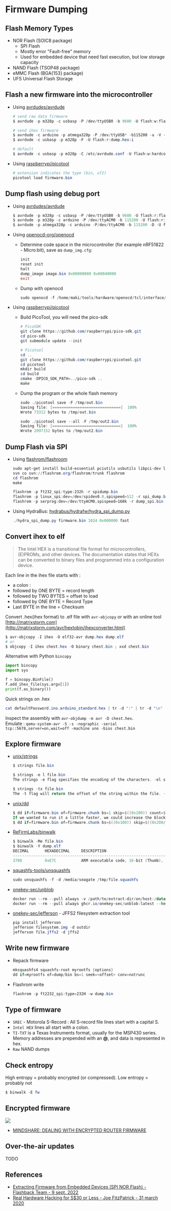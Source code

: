 # Firmware Dumping

## Flash Memory Types

* NOR Flash (SOIC8 package)
    * SPI Flash
    * Mostly error "Fault-free" memory
    * Used for embedded device that need fast execution, but low storage capacity
* NAND Flash (TSOP48 package)
* eMMC Flash (BGA{153} package)
* UFS Universal Flash Storage


## Flash a new firmware into the microcontroller

* Using [avrdudes/avrdude](https://github.com/avrdudes/avrdude)
    ```powershell
    # send raw data firmware
    $ avrdude -p m328p -c usbasp -P /dev/ttyUSB0 -b 9600 -U flash:w:flash_raw.bin

    # send ihex firmware
    $ avrdude -c arduino -p atmega328p -P /dev/ttyUSB* -b115200 -u -V -U flash:w:CHALLENGE.hex
    $ avrdude -c usbasp -p m328p -F -U flash:r:dump.hex:i

    # default
    $ avrdude -c usbasp -p m328p -C /etc/avrdude.conf -U flash:w:hardcodedPassword.ino.arduino_standard.hex
    ```

* Using [raspberrypi/picotool](https://github.com/raspberrypi/picotool)
    ```ps1
    # extension indicates the type (bin, uf2)
    picotool load firmware.bin
    ```


## Dump flash using debug port

* Using [avrdudes/avrdude](https://github.com/avrdudes/avrdude)
    ```powershell
    $ avrdude -p m328p -c usbasp -P /dev/ttyUSB0 -b 9600 -U flash:r:flash_raw.bin:r
    $ avrdude -p m328p -c arduino -P /dev/ttyACM0 -b 115200 -U flash:r:flash_raw.bin:r
    $ avrdude -p atmega328p -c arduino -P/dev/ttyACM0 -b 115200 -D -U flash:r:program.bin:r -F -v 
    ```

* Using [openocd-org/openocd](https://github.com/openocd-org/openocd)
    * Determine code space in the microcontroller (for example nRF51822 - Micro:bit), save as `dump_img.cfg`:
        ```powershell
        init
        reset init
        halt
        dump_image image.bin 0x00000000 0x00040000
        exit
        ```
    * Dump with openocd
        ```powershell
        sudo openocd -f /home/maki/tools/hardware/openocd/tcl/interface/stlink-v2-1.cfg -f /home/maki/tools/hardware/openocd/tcl/target/nrf51.cfg -f dump_fw.cfg
        ```

* Using [raspberrypi/picotool](https://github.com/raspberrypi/picotool)
    * Build PicoTool, you will need the pico-sdk
        ```ps1
        # PicoSDK
        git clone https://github.com/raspberrypi/pico-sdk.git
        cd pico-sdk
        git submodule update --init

        # Picotool
        cd ..
        git clone https://github.com/raspberrypi/picotool.git
        cd picotool
        mkdir build
        cd build
        cmake -DPICO_SDK_PATH=../pico-sdk ..
        make
        ```
    * Dump the program or the whole flash memory
        ```ps1
        sudo ./picotool save -F /tmp/out.bin
        Saving file: [==============================]  100%
        Wrote 73312 bytes to /tmp/out.bin

        sudo ./picotool save --all -F /tmp/out2.bin
        Saving file: [==============================]  100%
        Wrote 2097152 bytes to /tmp/out2.bin
        ```


## Dump Flash via SPI

* Using [flashrom/flashroom](https://github.com/flashrom/flashrom)
    ```ps1
    sudo apt-get install build-essential pciutils usbutils libpci-dev libusb-dev libftdi1 libftdi-dev zlib1g-dev subversion libusb-1.0-0-dev
    svn co svn://flashrom.org/flashrom/trunk flashrom
    cd flashrom
    make

    flashrom -p ft232_spi:type:232h -r spidump.bin
    flashrom -p linux_spi:dev=/dev/spidev0.0,spispeed=512 -r spi_dump.bin
    flashrom -p serprog:dev=/dev/ttyACM0,spispeed=160k -r dump_spi.bin -c "MX25L6406E/MX25L6408E"
    ```

* Using HydraBus: [hydrabus/hydrafw/hydra_spi_dump.py](https://github.com/hydrabus/hydrafw/blob/master/contrib/hydra_spi_dump/hydra_spi_dump.py)
    ```ps1
    ./hydra_spi_dump.py firmware.bin 1024 0x000000 fast
    ```


## Convert ihex to elf

> The Intel HEX is a transitional file format for microcontrollers, (E)PROMs, and other devices. The documentation states that HEXs can be converted to binary files and programmed into a configuration device.

Each line in the ihex file starts with :

* a colon :
* followed by ONE BYTE = record length
* followed by TWO BYTES = offset to load
* followed by ONE BYTE = Record Type
* Last BYTE in the line = Checksum

Convert .hex(ihex format) to .elf file with `avr-objcopy` or with an online tool [http://matrixstorm.com](http://matrixstorm.com/avr/hextobin/ihexconverter.html)

```powershell
$ avr-objcopy -I ihex -O elf32-avr dump.hex dump.elf
# or 
$ objcopy -I ihex chest.hex -O binary chest.bin ; xxd chest.bin
```

Alternative with Python `bincopy`

```python
import bincopy
import sys

f = bincopy.BinFile()
f.add_ihex_file(sys.argv[1])
print(f.as_binary())
```

Quick strings on .hex

```powershell
cat defaultPassword.ino.arduino_standard.hex | tr -d ":" | tr -d "\n" | xxd -r -p  | strings 
```

Inspect the assembly with `avr-objdump -m avr -D chest.hex`.\
Emulate : `qemu-system-avr -S -s -nographic -serial tcp::5678,server=on,wait=off -machine uno -bios chest.bin`


## Explore firmware

* [unix/strings](#)
    ```ps1
    $ strings file.bin

    $ strings -e l file.bin
    The strings -e flag specifies the encoding of the characters. -el specifies little-endian characters 16-bits wide (e.g. UTF-16)

    $ strings -tx file.bin
    The -t flag will return the offset of the string within the file. -tx will return it in hex format, T-to in octal and -td in decimal.
    ```

* [unix/dd](#)
    ```ps1
    $ dd if=firmware.bin of=firmware.chunk bs=1 skip=$((0x200)) count=$((0x400-0x200))
    If we wanted to run it a little faster, we could increase the block size:
    $ dd if=firmware.bin of=firmware.chunk bs=$((0x100)) skip=$((0x200/0x100)) count=$(((0x400-0x200)/0x100))
    ```

* [ReFirmLabs/binwalk](https://github.com/ReFirmLabs/binwalk)
    ```powershell
    $ binwalk -Me file.bin
    $ binwalk -Y dump.elf 
    DECIMAL       HEXADECIMAL     DESCRIPTION
    --------------------------------------------------------------------------------
    3708          0xE7C           ARM executable code, 16-bit (Thumb), little endian, at least 522 valid instructions
    ```

* [squashfs-tools/unsquashfs](#)
    ```powershell
    sudo unsquashfs -f -d /media/seagate /tmp/file.squashfs
    ```

* [onekey-sec/unblob](https://github.com/onekey-sec/unblob)
    ```ps1
    docker run --rm --pull always -v /path/to/extract-dir/on/host:/data/output -v /path/to/files/on/host:/data/input ghcr.io/onekey-sec/unblob:latest /data/input/path/to/file
    docker run --rm --pull always ghcr.io/onekey-sec/unblob:latest --help
    ```

* [onekey-sec/jefferson](https://github.com/onekey-sec/jefferson/) - JFFS2 filesystem extraction tool
    ```ps1
    pip install jefferson
    jefferson filesystem.img -d outdir
    jefferson file.jffs2 -d jffs2
    ```

## Write new firmware

* Repack firmware
    ```ps1
    mksquashfs4 squashfs-root myrootfs {options}
    dd if=myrootfs of=dump/bin bs=1 seek=<offset> conv=notrunc
    ```

* Flashrom write
    ```ps1
    flashrom -p ft2232_spi:type=232H -w dump.bin
    ```


## Type of firmware

* `SREC` - Motorola S-Record : All S-record file lines start with a capital S.
* `Intel HEX` lines all start with a colon.
* `TI-TXT` is a Texas Instruments format, usually for the MSP430 series. Memory addresses are prepended with an **@**, and data is represented in hex.
* `Raw` NAND dumps


## Check entropy

High entropy = probably encrypted (or compressed). Low entropy = probably not

```powershell
$ binwalk -E fw
```


## Encrypted firmware

![](https://images.squarespace-cdn.com/content/v1/5894c269e4fcb5e65a1ed623/1581004558438-UJV08PX8O5NVAQ6Z8HXI/ke17ZwdGBToddI8pDm48kHSRIhhjdVQ3NosuzDMrTulZw-zPPgdn4jUwVcJE1ZvWQUxwkmyExglNqGp0IvTJZamWLI2zvYWH8K3-s\_4yszcp2ryTI0HqTOaaUohrI8PIYASqlw8FVQsXpiBs096GedrrOfpwzeSClfgzB41Jweo/Picture2.png?format=1000w)

* [MINDSHARE: DEALING WITH ENCRYPTED ROUTER FIRMWARE](https://www.zerodayinitiative.com/blog/2020/2/6/mindshare-dealing-with-encrypted-router-firmware)


## Over-the-air updates

TODO


## References

* [Extracting Firmware from Embedded Devices (SPI NOR Flash) - Flashback Team - 9 sept. 2022](https://www.youtube.com/watch?v=nruUuDalNR0)
* [Real Hardware Hacking for S$30 or Less - Joe FitzPatrick - 31 march 2020](https://youtu.be/wVPochUgTvw)